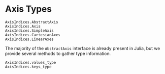 # Axis Types

```@docs
AxisIndices.AbstractAxis
AxisIndices.Axis
AxisIndices.SimpleAxis
AxisIndices.CartesianAxes
AxisIndices.LinearAxes
```

The majority of the `AbstractAxis` interface is already present in Julia, but we provide several methods to gather type information.

```@docs
AxisIndices.values_type
AxisIndices.keys_type
```
